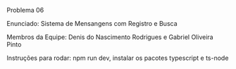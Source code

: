 Problema 06

Enunciado: Sistema de Mensangens com Registro e Busca

Membros da Equipe: Denis do Nascimento Rodrigues e Gabriel Oliveira Pinto

Instruções para rodar: npm run dev, instalar os pacotes typescript e ts-node